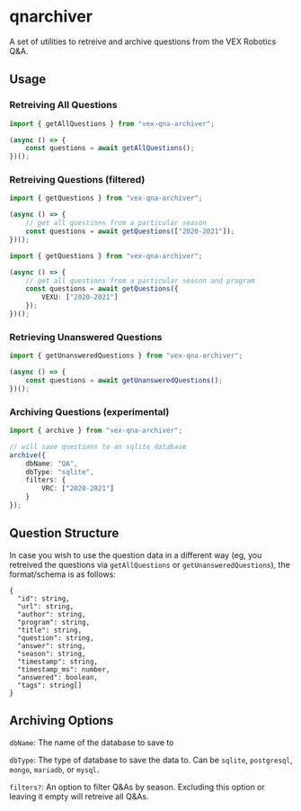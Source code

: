 # qnarchiver

A set of utilities to retreive and archive questions from the VEX Robotics Q&A.

## Usage

### Retreiving All Questions

```ts
import { getAllQuestions } from "vex-qna-archiver";

(async () => {
    const questions = await getAllQuestions();
})();
```

### Retreiving Questions (filtered)

```ts
import { getQuestions } from "vex-qna-archiver";

(async () => {
    // get all questions from a particular season
    const questions = await getQuestions(["2020-2021"]);
})();
```

```ts
import { getQuestions } from "vex-qna-archiver";

(async () => {
    // get all questions from a particular season and program
    const questions = await getQuestions({
        VEXU: ["2020-2021"]
    });
})();
```

### Retrieving Unanswered Questions

```ts
import { getUnansweredQuestions } from "vex-qna-archiver";

(async () => {
    const questions = await getUnansweredQuestions();
})();
```

### Archiving Questions (experimental)

```ts
import { archive } from "vex-qna-archiver";

// will save questions to an sqlite database
archive({
    dbName: "QA",
    dbType: "sqlite",
    filters: {
        VRC: ["2020-2021"]
    }
});
```

## Question Structure

In case you wish to use the question data in a different way (eg, you retreived the questions via `getAllQuestions` or `getUnansweredQuestions`), the format/schema is as follows:

```
{
  "id": string,
  "url": string,
  "author": string,
  "program": string,
  "title": string,
  "question": string,
  "answer": string,
  "season": string,
  "timestamp": string,
  "timestamp_ms": number,
  "answered": boolean,
  "tags": string[]
}
```

## Archiving Options

`dbName`: The name of the database to save to

`dbType`: The type of database to save the data to. Can be `sqlite`, `postgresql`, `mongo`, `mariadb`, or `mysql`.

`filters?`: An option to filter Q&As by season. Excluding this option or leaving it empty will retreive all Q&As.
